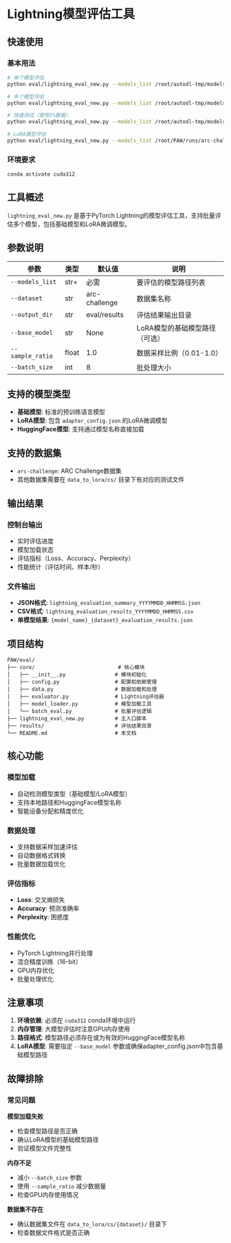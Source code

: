 # Lightning模型评估工具

## 快速使用

### 基本用法
```bash
# 单个模型评估
python eval/lightning_eval_new.py --models_list /root/autodl-tmp/models/Qwen_Qwen2.5-1.5B --dataset arc-challenge

# 多个模型评估
python eval/lightning_eval_new.py --models_list /root/autodl-tmp/models/Qwen_Qwen2.5-1.5B /root/autodl-tmp/models/gemma-2-2b-it --dataset arc-challenge

# 快速测试（使用1%数据）
python eval/lightning_eval_new.py --models_list /root/autodl-tmp/models/Qwen_Qwen2.5-1.5B --dataset arc-challenge --sample_ratio 0.01

# LoRA模型评估
python eval/lightning_eval_new.py --models_list /root/PAW/runs/arc-challenge/Qwen_Qwen2.5-1.5B/181133/final_model --base_model /root/autodl-tmp/models/Qwen_Qwen2.5-1.5B --dataset arc-challenge
```

### 环境要求
```bash
conda activate cuda312
```

## 工具概述

`lightning_eval_new.py` 是基于PyTorch Lightning的模型评估工具，支持批量评估多个模型，包括基础模型和LoRA微调模型。

## 参数说明

| 参数 | 类型 | 默认值 | 说明 |
|------|------|--------|------|
| `--models_list` | str+ | 必需 | 要评估的模型路径列表 |
| `--dataset` | str | arc-challenge | 数据集名称 |
| `--output_dir` | str | eval/results | 评估结果输出目录 |
| `--base_model` | str | None | LoRA模型的基础模型路径（可选） |
| `--sample_ratio` | float | 1.0 | 数据采样比例（0.01-1.0） |
| `--batch_size` | int | 8 | 批处理大小 |

## 支持的模型类型

- **基础模型**: 标准的预训练语言模型
- **LoRA模型**: 包含 `adapter_config.json` 的LoRA微调模型
- **HuggingFace模型**: 支持通过模型名称直接加载

## 支持的数据集

- `arc-challenge`: ARC Challenge数据集
- 其他数据集需要在 `data_to_lora/cs/` 目录下有对应的测试文件

## 输出结果

### 控制台输出
- 实时评估进度
- 模型加载状态
- 评估指标（Loss、Accuracy、Perplexity）
- 性能统计（评估时间、样本/秒）

### 文件输出
- **JSON格式**: `lightning_evaluation_summary_YYYYMMDD_HHMMSS.json`
- **CSV格式**: `lightning_evaluation_results_YYYYMMDD_HHMMSS.csv`
- **单模型结果**: `{model_name}_{dataset}_evaluation_results.json`

## 项目结构

```
PAW/eval/
├── core/                           # 核心模块
│   ├── __init__.py                # 模块初始化
│   ├── config.py                  # 配置和依赖管理
│   ├── data.py                    # 数据加载和处理
│   ├── evaluator.py               # Lightning评估器
│   ├── model_loader.py            # 模型加载工具
│   └── batch_eval.py              # 批量评估逻辑
├── lightning_eval_new.py          # 主入口脚本
├── results/                       # 评估结果目录
└── README.md                      # 本文档
```

## 核心功能

### 模型加载
- 自动检测模型类型（基础模型/LoRA模型）
- 支持本地路径和HuggingFace模型名称
- 智能设备分配和精度优化

### 数据处理
- 支持数据采样加速评估
- 自动数据格式转换
- 批量数据加载优化

### 评估指标
- **Loss**: 交叉熵损失
- **Accuracy**: 预测准确率
- **Perplexity**: 困惑度

### 性能优化
- PyTorch Lightning并行处理
- 混合精度训练（16-bit）
- GPU内存优化
- 批量处理优化

## 注意事项

1. **环境依赖**: 必须在 `cuda312` conda环境中运行
2. **内存管理**: 大模型评估时注意GPU内存使用
3. **路径格式**: 模型路径必须存在或为有效的HuggingFace模型名称
4. **LoRA模型**: 需要指定 `--base_model` 参数或确保adapter_config.json中包含基础模型路径

## 故障排除

### 常见问题

**模型加载失败**
- 检查模型路径是否正确
- 确认LoRA模型的基础模型路径
- 验证模型文件完整性

**内存不足**
- 减小 `--batch_size` 参数
- 使用 `--sample_ratio` 减少数据量
- 检查GPU内存使用情况

**数据集不存在**
- 确认数据集文件在 `data_to_lora/cs/{dataset}/` 目录下
- 检查数据文件格式是否正确
